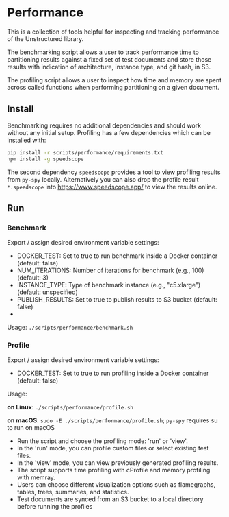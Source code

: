 # Performance
This is a collection of tools helpful for inspecting and tracking performance of the Unstructured library.

The benchmarking script allows a user to track performance time to partitioning results against a fixed set of test documents and store those results with indication of architecture, instance type, and git hash, in S3.

The profiling script allows a user to inspect how time and memory are spent across called functions when performing partitioning on a given document.

## Install
Benchmarking requires no additional dependencies and should work without any initial setup.
Profiling has a few dependencies which can be installed with:

```bash
pip install -r scripts/performance/requirements.txt
npm install -g speedscope
```

The second dependency `speedscope` provides a tool to view profiling results from `py-spy` locally. Alternatively you can also drop the profile result `*.speedscope` into https://www.speedscope.app/ to view the results online.

## Run
### Benchmark
Export / assign desired environment variable settings:
- DOCKER_TEST: Set to true to run benchmark inside a Docker container (default: false)
- NUM_ITERATIONS: Number of iterations for benchmark (e.g., 100) (default: 3)
- INSTANCE_TYPE: Type of benchmark instance (e.g., "c5.xlarge") (default: unspecified)
- PUBLISH_RESULTS: Set to true to publish results to S3 bucket (default: false)
-
Usage: `./scripts/performance/benchmark.sh`

### Profile

Export / assign desired environment variable settings:
- DOCKER_TEST: Set to true to run profiling inside a Docker container (default: false)

Usage:

**on Linux**: `./scripts/performance/profile.sh`

**on macOS**: `sudo -E ./scripts/performance/profile.sh`; `py-spy` requires su to run on macOS

- Run the script and choose the profiling mode: 'run' or 'view'.
- In the 'run' mode, you can profile custom files or select existing test files.
- In the 'view' mode, you can view previously generated profiling results.
- The script supports time profiling with cProfile and memory profiling with memray.
- Users can choose different visualization options such as flamegraphs, tables, trees, summaries, and statistics.
- Test documents are synced from an S3 bucket to a local directory before running the profiles

